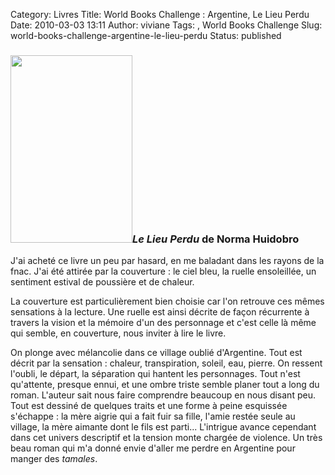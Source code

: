 Category: Livres
Title: World Books Challenge : Argentine, Le Lieu Perdu
Date: 2010-03-03 13:11
Author: viviane
Tags: , World Books Challenge
Slug: world-books-challenge-argentine-le-lieu-perdu
Status: published

<h3><a href="http://www.viviane-voyages.com/wp-content/uploads/2010/03/lieu-perdu.jpg"><img class="alignleft size-medium wp-image-1180" title="lLe Lieu Perdu" src="http://www.viviane-voyages.com/wp-content/uploads/2010/03/lieu-perdu-195x300.jpg" alt="" width="195" height="300" /></a><em>Le Lieu Perdu</em> de Norma Huidobro</h3>
J'ai acheté ce livre un peu par hasard, en me baladant dans les rayons de la fnac. J'ai été attirée par la couverture : le ciel bleu, la ruelle ensoleillée, un sentiment estival de poussière et de chaleur.

La couverture est particulièrement bien choisie car l'on retrouve ces mêmes sensations à la lecture. Une ruelle est ainsi décrite de façon récurrente à travers la vision et la mémoire d'un des personnage et c'est celle là même qui semble, en couverture, nous inviter à lire le livre.

On plonge avec mélancolie dans ce village oublié d'Argentine. Tout est décrit par la sensation : chaleur, transpiration, soleil, eau, pierre. On ressent l'oubli, le départ, la séparation qui hantent les personnages. Tout n'est qu'attente, presque ennui, et une ombre triste semble planer tout a long du roman. L'auteur sait nous faire comprendre beaucoup en nous disant peu.  Tout est dessiné de quelques traits et une forme à peine esquissée s'échappe : la mère aigrie qui a fait fuir sa fille, l'amie restée seule au village, la mère aimante dont le fils est parti... L'intrigue avance cependant dans cet univers descriptif et la tension monte chargée de violence. Un très beau roman qui m'a donné envie d'aller me perdre en Argentine pour manger des <em>tamales</em>.